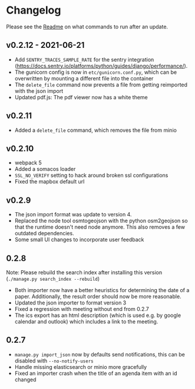 # Changelog

Please see the [Readme](Readme.md#Update]) on what commands to run after an update.

## v0.2.12 - 2021-06-21

 * Add `SENTRY_TRACES_SAMPLE_RATE` for the sentry integration (https://docs.sentry.io/platforms/python/guides/django/performance/).
 * The gunicorn config is now in `etc/gunicorn.conf.py`, which can be overwritten by mounting a different file into the container
 * The `delete_file` command now prevents a file from getting reimported with the json import
 * Updated pdf.js: The pdf viewer now has a white theme

## v0.2.11

  * Added a `delete_file` command, which removes the file from minio

## v0.2.10

 * webpack 5
 * Added a somacos loader
 * `SSL_NO_VERIFY` setting to hack around broken ssl configurations
 * Fixed the mapbox default url

## v0.2.9

 * The json import format was update to version 4.
 * Replaced the node tool osmtogeojson with the python osm2geojson so that the runtime doesn't need node anymore. This also removes a few outdated dependencies.
 * Some small UI changes to incorporate user feedback

## 0.2.8

Note: Please rebuild the search index after installing this version (`./manage.py search_index --rebuild`)

 * Both importer now have a better heuristics for determining the date of a paper. Additionally, the result order should now be more reasonable.
 * Updated the json importer to format version 3
 * Fixed a regression with meeting without end from 0.2.7
 * The ics export has an html description (which is used e.g. by google calendar and outlook) which includes a link to the meeting.

## 0.2.7

 * `manage.py import_json` now by defaults send notifications, this can be disabled with `--no-notify-users`
 * Handle missing elasticsearch or minio more gracefully
 * Fixed an importer crash when the title of an agenda item with an id changed
